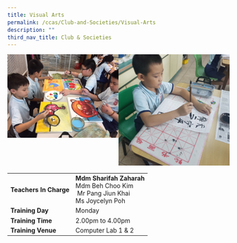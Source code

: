 ```yaml
---
title: Visual Arts
permalink: /ccas/Club-and-Societies/Visual-Arts
description: ""
third_nav_title: Club & Societies
---
```

<img src="/images/Painting%20and%20crafts.jpeg" 
     style="width:50%;float:left">
<img src="/images/Visual%20arts.jpeg" 
     style="width:50%">

| |  | 
| -------- | -------- | 
| **Teachers In Charge**     | **Mdm Sharifah Zaharah**<br>Mdm Beh Choo Kim<br> Mr Pang Jiun Khai<br>Ms Joycelyn Poh    | 
|**Training Day**|Monday
|**Training Time**|2.00pm to 4.00pm
|**Training Venue**|Computer Lab 1 & 2